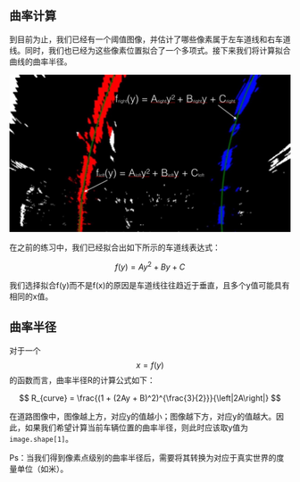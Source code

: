 ## 曲率计算

到目前为止，我们已经有一个阈值图像，并估计了哪些像素属于左车道线和右车道线。同时，我们也已经为这些像素位置拟合了一个多项式。接下来我们将计算拟合曲线的曲率半径。

![](/assets/88.jpg)

在之前的练习中，我们已经拟合出如下所示的车道线表达式：

$$
f(y) = Ay^2 + By + C
$$

我们选择拟合f(y)而不是f(x)的原因是车道线往往趋近于垂直，且多个y值可能具有相同的x值。

## 曲率半径

对于一个$$x=f(y)$$的函数而言，曲率半径R的计算公式如下：

$$
R_{curve} = \frac{(1 + (2Ay + B)^2)^{\frac{3}{2}}}{\left|2A\right|}
$$

在道路图像中，图像越上方，对应y的值越小；图像越下方，对应y的值越大。因此，如果我们希望计算当前车辆位置的曲率半径，则此时应该取y值为`image.shape[1]`。

Ps：当我们得到像素点级别的曲率半径后，需要将其转换为对应于真实世界的度量单位（如米）。



















